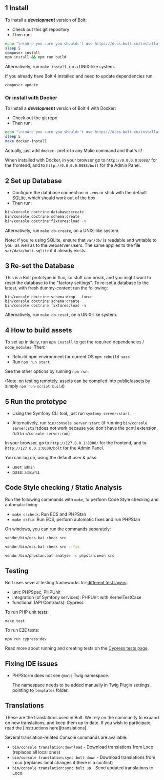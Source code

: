 1 Install
---------

To install a _**development**_ version of Bolt: 

  - Check out this git repository
  - Then run:

<!-- If you're reading this, and you're curious about the echo statement below:
We've found that people are _really_ terrible at reading. There's a big notice
on the top of this page, telling people the purpose of this repository, but
they miss it, and just paste the following on the CLI, assuming it's what they
need. -->

```bash
echo "\n\nAre you sure you shouldn't use https://docs.bolt.cm/installation instead?\n\n"
sleep 5
composer install
npm install && npm run build
```

Alternatively, run `make install`, on a UNIX-like system.

If you already have Bolt 4 installed and need to update dependencies run:
```bash
composer update
```

### Or install with Docker

To install a _**development**_ version of Bolt 4 with Docker:

  - Check out the git repo
  - Then run:

```bash
echo "\n\nAre you sure you shouldn't use https://docs.bolt.cm/installation instead?\n\n"
sleep 5
make docker-install
```

Actually, just add `docker-` prefix to any Make command and that's it!

When installed with Docker, in your browser go to `http://0.0.0.0:8088/` for the frontend, and to
`http://0.0.0.0:8088/bolt` for the Admin Panel.

2 Set up Database
-----------------

  - Configure the database connection in `.env` or stick with the default
    SQLite, which should work out of the box.
  - Then run:

```bash
bin/console doctrine:database:create
bin/console doctrine:schema:create
bin/console doctrine:fixtures:load -n
```

Alternatively, run `make db-create`, on a UNIX-like system.

Note: if you're using SQLite, ensure that `var/db/` is readable and writable to 
you, as well as to the webserver users. The same applies to the file 
`var/data/bolt.sqlite` if it already exists.

3 Re-set the Database
---------------------

This is a Bolt prototype in flux, so stuff can break, and you might want to reset the database to
the "factory settings". To re-set a database to the latest, with fresh
dummy-content run the following:

```
bin/console doctrine:schema:drop --force
bin/console doctrine:schema:create
bin/console doctrine:fixtures:load -n
```

Alternatively, run `make db-reset`, on a UNIX-like system.

4 How to build assets
---------------------

To set up initially, run `npm install` to get the required dependencies /
`node_modules`. Then:

  - Rebuild npm environment for current OS `npm rebuild sass`
  - Run `npm run start`

See the other options by running `npm run`.

(Note: on testing remotely, assets can be compiled into public/assets by simply `npm run-script build`)

5 Run the prototype
-------------------

  - Using the Symfony CLI tool, just run `symfony server:start`.

  - Alternatively, run `bin/console server:start`
  (if running `bin/console server:start`does not work because you don't have the pcntl extension, run `bin/console server:run`)

In your browser, go to `http://127.0.0.1:8000/` for the frontend, and to
`http://127.0.0.1:8000/bolt` for the Admin Panel.

You can log on, using the default user & pass:

 - user: `admin`
 - pass: `admin%1`


Code Style checking / Static Analysis
-------------------------------------

Run the following commands with `make`, to perform Code Style checking and
automatic fixing:

 - `make cscheck`: Run ECS and PHPStan
 - `make csfix`: Run ECS, perform automatic fixes and run PHPStan

On windows, you can run the commands separately:

```bash
vendor/bin/ecs.bat check src
```

```bash
vendor/bin/ecs.bat check src --fix
```

```bash
vendor/bin/phpstan.bat analyse -c phpstan.neon src
```

Testing
-------

Bolt uses several testing frameworks for [different test layers][fowler]:

- unit: PHPSpec, PHPUnit
- integration (of Symfony services): PHPUnit with KernelTestCase
- functional (API Contracts): Cypress

To run PHP unit tests:
```
make test
```

To run E2E tests:
```
npm run cypress:dev
```

Read more about running and creating tests on the [Cypress tests page](tests/cypress/README.md).

Fixing IDE issues
-----------------

- PHPStorm does not see `@bolt` Twig namespace.

  The namespace needs to be added manually in Twig Plugin settings, pointing to `templates` folder.


Translations
------------

These are the translations used in Bolt. We rely on the community to expand on new
translations, and keep them up to date. If you wish to participate, read the
[instructions here][translations].

Several translation-related Console commands are available:

 - `bin/console translation:download` - Download translations from Loco (replaces all local ones)
 - `bin/console translation:sync bolt down` - Download translations from Loco (replaces local changes if there is a conflict)
 - `bin/console translation:sync bolt up` - Send updated translations to Loco


[fowler]: https://martinfowler.com/articles/practical-test-pyramid.html
